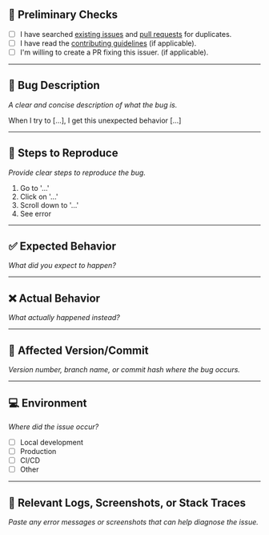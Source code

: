 ## 🧾 Preliminary Checks

- [ ] I have searched [existing issues](../issues) and [pull requests](../pulls) for duplicates.
- [ ] I have read the [contributing guidelines](../blob/main/CONTRIBUTING.md) (if applicable).
- [ ] I'm willing to create a PR fixing this issuer. (if applicable).

---

## 🐞 Bug Description

_A clear and concise description of what the bug is._

When I try to [...], I get this unexpected behavior [...]

---

## 🧪 Steps to Reproduce

_Provide clear steps to reproduce the bug._

1. Go to '...'
2. Click on '...'
3. Scroll down to '...'
4. See error

---

## ✅ Expected Behavior

_What did you expect to happen?_

---

## ❌ Actual Behavior

_What actually happened instead?_

---

## 📌 Affected Version/Commit

_Version number, branch name, or commit hash where the bug occurs._

---

## 💻 Environment

_Where did the issue occur?_

- [ ] Local development
- [ ] Production
- [ ] CI/CD
- [ ] Other

---

## 🧾 Relevant Logs, Screenshots, or Stack Traces

_Paste any error messages or screenshots that can help diagnose the issue._

